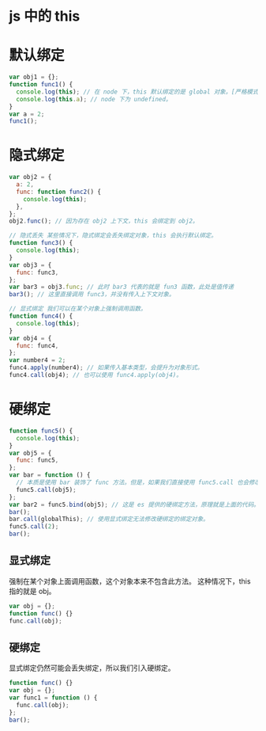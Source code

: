 # js 中的 this

# 默认绑定

```javascript
var obj1 = {};
function func1() {
  console.log(this); // 在 node 下，this 默认绑定的是 global 对象。[严格模式下，this 会默认绑定到 undefined。]
  console.log(this.a); // node 下为 undefined。
}
var a = 2;
func1();
```

# 隐式绑定

```javascript
var obj2 = {
  a: 2,
  func: function func2() {
    console.log(this);
  },
};
obj2.func(); // 因为存在 obj2 上下文，this 会绑定到 obj2。

// 隐式丢失 某些情况下，隐式绑定会丢失绑定对象，this 会执行默认绑定。
function func3() {
  console.log(this);
}
var obj3 = {
  func: func3,
};
var bar3 = obj3.func; // 此时 bar3 代表的就是 fun3 函数，此处是值传递
bar3(); // 这里直接调用 func3，并没有传入上下文对象。

// 显式绑定 我们可以在某个对象上强制调用函数。
function func4() {
  console.log(this);
}
var obj4 = {
  func: func4,
};
var number4 = 2;
func4.apply(number4); // 如果传入基本类型，会提升为对象形式。
func4.call(obj4); // 也可以使用 func4.apply(obj4)。
```

# 硬绑定

```javascript
function func5() {
  console.log(this);
}
var obj5 = {
  func: func5,
};
var bar = function () {
  // 本质是使用 bar 装饰了 func 方法。但是，如果我们直接使用 func5.call 也会修改绑定对象。
  func5.call(obj5);
};
var bar2 = func5.bind(obj5); // 这是 es 提供的硬绑定方法，原理就是上面的代码。
bar();
bar.call(globalThis); // 使用显式绑定无法修改硬绑定的绑定对象。
func5.call(2);
bar();
```

## 显式绑定

强制在某个对象上面调用函数，这个对象本来不包含此方法。
这种情况下，this 指的就是 obj。

```javascript
var obj = {};
function func() {}
func.call(obj);
```

## 硬绑定

显式绑定仍然可能会丢失绑定，所以我们引入硬绑定。

```javascript
function func() {}
var obj = {};
var func1 = function () {
  func.call(obj);
};
bar();
```
